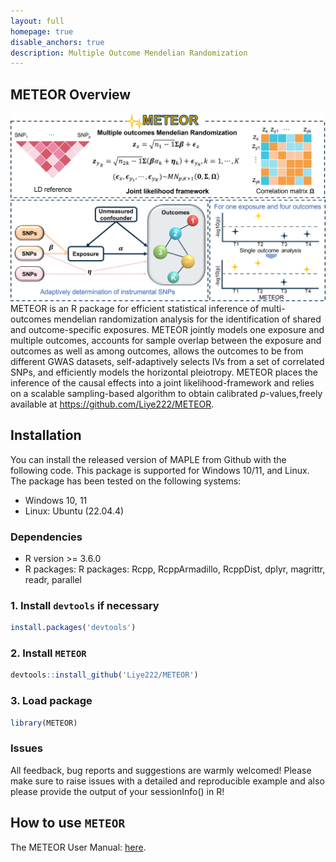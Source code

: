 ```yaml
---
layout: full
homepage: true
disable_anchors: true
description: Multiple Outcome Mendelian Randomization
---
```

## METEOR Overview
![METEOR\_pipeline](METEOR.png)
METEOR is an R package for efficient statistical inference of multi-outcomes mendelian randomization analysis for the identification of shared and outcome-specific exposures. METEOR jointly models one exposure and multiple outcomes, accounts for sample overlap between the exposure and outcomes as well as among outcomes, allows the outcomes to be from different GWAS datasets, self-adaptively selects IVs from a set of correlated SNPs, and efficiently models the horizontal pleiotropy. METEOR places the inference of the causal effects into a joint likelihood-framework and relies on a scalable sampling-based algorithm to obtain calibrated $p$-values,freely available at https://github.com/Liye222/METEOR. 

Installation
------------
You can install the released version of MAPLE from Github with the following code. This package is supported for Windows 10/11, and Linux. The package has been tested on the following systems:
* Windows 10, 11
* Linux: Ubuntu (22.04.4)

### Dependencies 
* R version >= 3.6.0
* R packages: R packages: Rcpp, RcppArmadillo, RcppDist, dplyr, magrittr, readr, parallel


### 1. Install `devtools` if necessary
```r
install.packages('devtools')
```

### 2. Install `METEOR`
```r
devtools::install_github('Liye222/METEOR')
```
### 3. Load package
```r
library(METEOR)
```

### Issues
All feedback, bug reports and suggestions are warmly welcomed! Please make sure to raise issues with a detailed and reproducible example and also please provide the output of your sessionInfo() in R! 


How to use `METEOR`
-------------------

The METEOR User Manual: [here](https://github.com/Liye222/METEOR/blob/main/docs/METEOR_user_manual.pdf).

